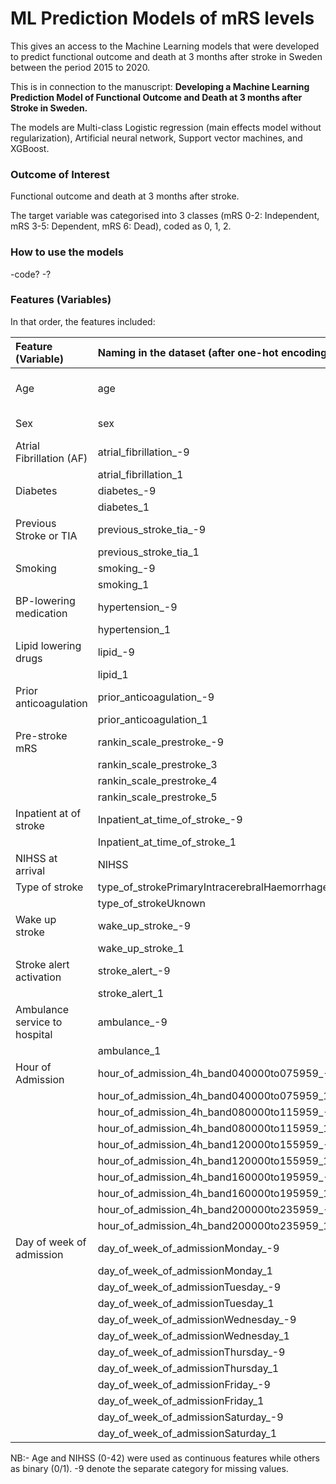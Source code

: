 # ML Prediction Models of mRS levels
This gives an access to the Machine Learning models that were developed to predict functional outcome and death at 3 months after stroke in Sweden between the period 2015 to 2020. 

This is in connection to the manuscript: **Developing a Machine Learning Prediction Model of Functional Outcome and Death at 3 months after Stroke in Sweden.**

The models are Multi-class Logistic regression (main effects model without regularization), Artificial neural network, Support vector machines, and XGBoost.

### Outcome of Interest
Functional outcome and death at 3 months after stroke.

The target variable was categorised into 3 classes (mRS 0-2: Independent, mRS 3-5: Dependent, mRS 6: Dead), coded as 0, 1, 2. 

### How to use the models
-code?
-?

### Features (Variables)
In that order, the features included:


|Feature (Variable)| Naming in the dataset (after one-hot encoding)|Description  |
| :---| :---   | :--- | 
|Age | age   |  Continuous 18 to 110 years | 
|Sex| sex |  0-Female, 1-Male | 
|Atrial Fibrillation (AF)| atrial_fibrillation_-9 | 0-No, 1-yes     | 
| | atrial_fibrillation_1 |    "      |
|Diabetes | diabetes_-9 |    "      |
| | diabetes_1 |     "   |
|Previous Stroke or TIA| previous_stroke_tia_-9 |    "      |
|| previous_stroke_tia_1 |   "       |
|Smoking| smoking_-9 |          | 
|| smoking_1 |          | 
|BP-lowering medication| hypertension_-9 |      |
|| hypertension_1 |     |
|Lipid lowering drugs| lipid_-9 |     "    | 
|| lipid_1 |     "     | 
|Prior anticoagulation| prior_anticoagulation_-9 |          | 
|| prior_anticoagulation_1 |          | 
|Pre-stroke mRS| rankin_scale_prestroke_-9 |         |
|| rankin_scale_prestroke_3 |          |
|| rankin_scale_prestroke_4|          |
|| rankin_scale_prestroke_5 |          | 
|Inpatient at of stroke |Inpatient_at_time_of_stroke_-9 |    |
|| Inpatient_at_time_of_stroke_1 |       |
|NIHSS at arrival|NIHSS  |  Continuous 0 to 42  |
|Type of stroke| type_of_strokePrimaryIntracerebralHaemorrhage |   |
| |type_of_strokeUknown |   " |
| Wake up stroke|wake_up_stroke_-9 |          | 
|| wake_up_stroke_1 |          | 
|Stroke alert activation |stroke_alert_-9 |          | 
| |stroke_alert_1 |          | 
|Ambulance service to hospital |ambulance_-9 |          | 
|| ambulance_1 |          | 
|Hour of Admission| hour_of_admission_4h_band040000to075959_-9 |          | 
|| hour_of_admission_4h_band040000to075959_1 |         | 
|| hour_of_admission_4h_band080000to115959_-9 |          | 
|| hour_of_admission_4h_band080000to115959_1 |         | 
|| hour_of_admission_4h_band120000to155959_-9 |          | 
|| hour_of_admission_4h_band120000to155959_1 |          | 
|| hour_of_admission_4h_band160000to195959_-9 |         | 
|| hour_of_admission_4h_band160000to195959_1 |          | 
|| hour_of_admission_4h_band200000to235959_-9 |          | 
|| hour_of_admission_4h_band200000to235959_1 |          | 
|Day of week of admission| day_of_week_of_admissionMonday_-9 |          |
|| day_of_week_of_admissionMonday_1 |          |
|| day_of_week_of_admissionTuesday_-9 |          |
|| day_of_week_of_admissionTuesday_1 |          |
|| day_of_week_of_admissionWednesday_-9 |          |
|| day_of_week_of_admissionWednesday_1 |          |
|| day_of_week_of_admissionThursday_-9 |          |
|| day_of_week_of_admissionThursday_1 |          |
|| day_of_week_of_admissionFriday_-9 |          |
|| day_of_week_of_admissionFriday_1 |         |
|| day_of_week_of_admissionSaturday_-9 |          |
|| day_of_week_of_admissionSaturday_1 |          |



                  




NB:- Age and NIHSS (0-42) were used as continuous features while others as binary (0/1). -9 denote the separate category for missing values.              
                  
                  
                  
                  
                
